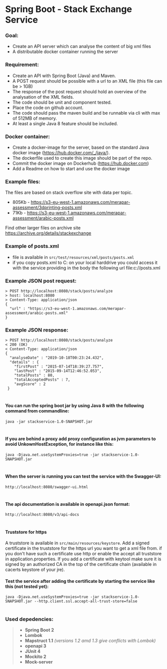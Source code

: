 # Spring Boot - Stack Exchange Service

### Goal:
*	Create an API server which can analyse the content of big xml files
*	A distributable docker container running the server

### Requirement:
*	Create an API with Spring Boot (Java) and Maven.
*	A POST request should be possible with a url to an XML file (this file can be > 1GB)
*	The response of the post request should hold an overview of the analysation of the XML fields.
*	The code should be unit and component tested.
*	Place the code on github account.
*	The code should pass the maven build and be runnable via cli with max of 512MB of memory.
*	At least a single Java 8 feature should be included.

### Docker container:
-	Create a docker-image for the server, based on the standard Java docker image (https://hub.docker.com/_/java/).
  - The dockerfile used to create this image should be part of the repo.
-	Commit the docker image on Dockerhub (https://hub.docker.com)
-	Add a Readme on how to start and use the docker image

### Example files:
The files are based on stack overflow site with data per topic.
*	805Kb - https://s3-eu-west-1.amazonaws.com/merapar-assessment/3dprinting-posts.xml
*	71Kb - https://s3-eu-west-1.amazonaws.com/merapar-assessment/arabic-posts.xml

Find other larger files on archive site https://archive.org/details/stackexchange

### Example of posts.xml 
* file is available in `src/test/resources/xml/posts/posts.xml`
* if you copy posts.xml to C: on your local harddrive you could access it with the service providing in the body the following url
file:c://posts.xml

### Example JSON post request:
```
> POST http://localhost:8080/stack/posts/analyze
> host: localhost:8080
> Content-Type: application/json
{
  "url" : "https://s3-eu-west-1.amazonaws.com/merapar-assessment/arabic-posts.xml"
}
```

### Example JSON response:
```
> POST http://localhost:8080/stack/posts/analyze
< 200 (OK)
< Content-Type: application/json
{
  "analyseDate" : "2019-10-18T00:23:24.432",
  "details" : {
    "firstPost" : "2015-07-14T18:39:27.757",
    "lastPost" : "2015-09-14T12:46:52.053",
    "totalPosts" : 80,
    "totalAcceptedPosts" : 7,
    "avgScore" : 2
 }
```
#
#### You can run the spring boot jar by using Java 8 with the following command from commandline:
```
java -jar stackservice-1.0-SNAPSHOT.jar
```
#
#### If you are behind a proxy add proxy configuration as jvm parameters to avoid UnkownHostException, for instance like this:
```
java -Djava.net.useSystemProxies=true -jar stackservice-1.0-SNAPSHOT.jar
```
#
#### When the server is running you can test the service with the **Swagger-UI**:
```
http://localhost:8080/swagger-ui.html
```
#
#### The api documentation is available in **openapi.json** format:
```
http://localhost:8080/v3/api-docs
```
#
#### Truststore for **https**
A truststore is available in `src/main/resources/keystore`. Add a signed certificate in the truststore for the https url you want to get a xml file from. if you don't have such a certificate use http or enable the accept all truststore in application.properties. If you add a certificate with keytool make sure it is signed by an authorized CA in the top of the certificate chain (available in cacerts keystore of your jre). 

#### Test the service after adding the certificate by starting the service like this (not tested yet):
```
java -Djava.net.useSystemProxies=true -jar stackservice-1.0-SNAPSHOT.jar --http.client.ssl.accept-all-trust-store=false
```
#
### Used depedencies:
> * **Spring Boot 2**
> * **Lombok**
> * **Mapstruct 1.1** *(versions 1.2 amd 1.3 give conflicts with Lombok)*
> * **openapi 3**
> * **JUnit 4**
> * **Mockito 2**
> * **Mock-server**





